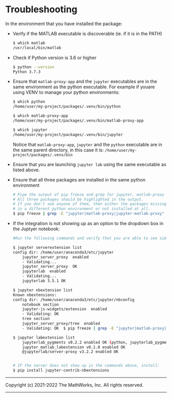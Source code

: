 # Troubleshooting

In the environment that you have installed the package:

* Verify if the MATLAB executable is discoverable (ie. if it is in the PATH)
    ```bash
    $ which matlab
    /usr/local/bin/matlab
    ```

* Check if Python version is 3.6 or higher
    ```bash
    $ python --version
    Python 3.7.3
    ```

* Ensure that `matlab-proxy-app` and the `jupyter` executables are in the same environment as the python executable.
    For example if youare using VENV to manage your python environments:
    ```bash
    $ which python
    /home/user/my-project/packages/.venv/bin/python

    $ which matlab-proxy-app
    /home/user/my-project/packages/.venv/bin/matlab-proxy-app

    $ which jupyter
    /home/user/my-project/packages/.venv/bin/jupyter
    ```
    Notice that `matlab-proxy-app`, `jupyter` and the `python` executable are in the same parent directory, in this case it is: `/home/user/my-project/packages/.venv/bin`

* Ensure that you are launching `jupyter lab` using the same executable as listed above.

* Ensure that all three packages are installed in the same python environment
    ```bash
    # Pipe the output of pip freeze and grep for jupyter, matlab-proxy and jupyter-matlab-proxy.
    # All three packages should be highlighted in the output.
    # If you don't see anyone of them, then either the packages missing in the output have been installed
    # in a different python environment or not installed at all.
    $ pip freeze | grep -E "jupyter|matlab-proxy|jupyter-matlab-proxy"
    ```

* If the integration is not showing up as an option to the dropdown box in the Juptyer notebook:
    ```bash
    #Run the following commands and verify that you are able to see similar output:
    
    $ jupyter serverextension list
    config dir: /home/user/anaconda3/etc/jupyter
        jupyter_server_proxy  enabled
        - Validating...
        jupyter_server_proxy  OK
        jupyterlab  enabled
        - Validating...
        jupyterlab 3.5.1 OK
    
    $ jupyter nbextension list
    Known nbextensions:
    config dir: /home/user/anaconda3/etc/jupyter/nbconfig
        notebook section
        jupyter-js-widgets/extension  enabled
        - Validating: OK
        tree section
        jupyter_server_proxy/tree  enabled
        - Validating: OK  $ pip freeze | grep -E "jupyter|matlab-proxy|jupyter-matlab-proxy"
    
    $ jupyter labextension list
        jupyterlab_pygments v0.2.2 enabled OK (python, jupyterlab_pygments)
        jupyter_matlab_labextension v0.1.0 enabled OK
        @jupyterlab/server-proxy v3.2.2 enabled OK


    # IF the server does not show up in the commands above, install:
    $ pip install jupyter-contrib-nbextensions
    ```

----

Copyright (c) 2021-2022 The MathWorks, Inc. All rights reserved.

----
